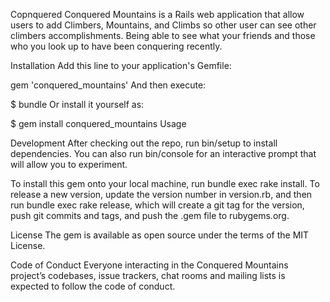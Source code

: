 Copnquered 
Conquered Mountains is a Rails web application that allow users to add Climbers, Mountains, and Climbs so other user can see other climbers accomplishments. Being able to see what your friends and those who you look up to have been conquering recently. 

Installation
Add this line to your application's Gemfile:

gem 'conquered_mountains'
And then execute:

$ bundle
Or install it yourself as:

$ gem install conquered_mountains
Usage


Development
After checking out the repo, run bin/setup to install dependencies. You can also run bin/console for an interactive prompt that will allow you to experiment.

To install this gem onto your local machine, run bundle exec rake install. To release a new version, update the version number in version.rb, and then run bundle exec rake release, which will create a git tag for the version, push git commits and tags, and push the .gem file to rubygems.org.

License
The gem is available as open source under the terms of the MIT License.

Code of Conduct
Everyone interacting in the Conquered Mountains project’s codebases, issue trackers, chat rooms and mailing lists is expected to follow the code of conduct.
